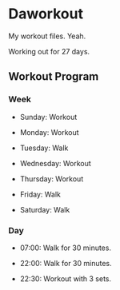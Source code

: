 # Daworkout

My workout files. Yeah.

Working out for 27 days.

## Workout Program

### Week

- Sunday: Workout
  
- Monday: Workout
  
- Tuesday: Walk
  
- Wednesday: Workout
  
- Thursday: Workout
  
- Friday: Walk
  
- Saturday: Walk

### Day

- 07:00: Walk for 30 minutes.

- 22:00: Walk for 30 minutes.

- 22:30: Workout with 3 sets.
